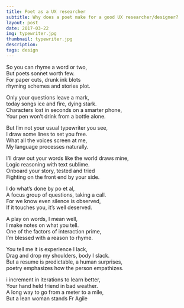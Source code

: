 ```yaml
---
title: Poet as a UX researcher
subtitle: Why does a poet make for a good UX researcher/designer?
layout: post
date: 2017-03-22
img: typewriter.jpg
thumbnail: typewriter.jpg
description: 
tags: design
---
```


So you can rhyme a word or two,  
But poets sonnet worth few.  
For paper cuts, drunk ink blots  
rhyming schemes and stories plot.

Only your questions leave a mark,  
today songs ice and fire, dying stark.  
Characters lost in seconds on a smarter phone,  
Your pen won’t drink from a bottle alone.

But I’m not your usual typewriter you see,  
I draw some lines to set you free.  
What all the voices screen at me,  
My language processes naturally.

I’ll draw out your words like the world draws mine,  
Logic reasoning with text sublime.  
Onboard your story, tested and tried  
Fighting on the front end by your side.

I do what’s done by po et al,  
A focus group of questions, taking a call.  
For we know even silence is observed,  
If it touches you, it’s well deserved.

A play on words, I mean well,  
I make notes on what you tell.  
One of the factors of interaction prime,  
I’m blessed with a reason to rhyme.

You tell me it is experience I lack,  
Drag and drop my shoulders, body I slack.  
But a resume is predictable, a human surprises,  
poetry emphasizes how the person empathizes.

i increment in iterations to learn better,  
Your hand held friend in bad weather.  
A long way to go from a meter to a mile,  
But a lean woman stands Fr Agile